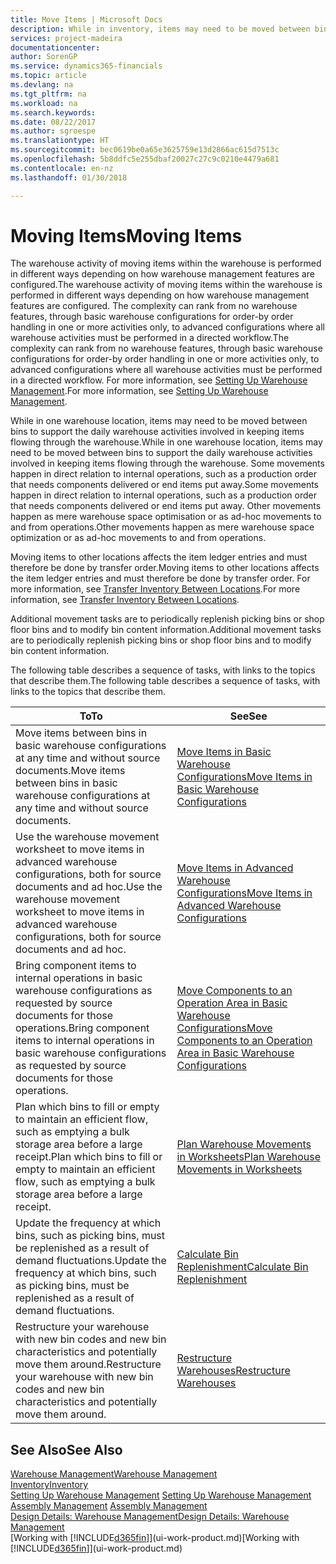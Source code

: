 ```yaml
---
title: Move Items | Microsoft Docs
description: While in inventory, items may need to be moved between bins to support the daily warehouse activities involved in keeping items flowing through the warehouse. Some movements happen in direct relation to internal operations, such as a production order that needs components delivered or end items put away. Other movements happen as mere warehouse space optimisation or as ad-hoc movements to and from operations.
services: project-madeira
documentationcenter: 
author: SorenGP
ms.service: dynamics365-financials
ms.topic: article
ms.devlang: na
ms.tgt_pltfrm: na
ms.workload: na
ms.search.keywords: 
ms.date: 08/22/2017
ms.author: sgroespe
ms.translationtype: HT
ms.sourcegitcommit: bec0619be0a65e3625759e13d2866ac615d7513c
ms.openlocfilehash: 5b8ddfc5e255dbaf20027c27c9c0210e4479a681
ms.contentlocale: en-nz
ms.lasthandoff: 01/30/2018

---
```

# <a name="moving-items"></a><span data-ttu-id="c9644-105">Moving Items</span><span class="sxs-lookup"><span data-stu-id="c9644-105">Moving Items</span></span>
<span data-ttu-id="c9644-106">The warehouse activity of moving items within the warehouse is performed in different ways depending on how warehouse management features are configured.</span><span class="sxs-lookup"><span data-stu-id="c9644-106">The warehouse activity of moving items within the warehouse is performed in different ways depending on how warehouse management features are configured.</span></span> <span data-ttu-id="c9644-107">The complexity can rank from no warehouse features, through basic warehouse configurations for order-by order handling in one or more activities only, to advanced configurations where all warehouse activities must be performed in a directed workflow.</span><span class="sxs-lookup"><span data-stu-id="c9644-107">The complexity can rank from no warehouse features, through basic warehouse configurations for order-by order handling in one or more activities only, to advanced configurations where all warehouse activities must be performed in a directed workflow.</span></span> <span data-ttu-id="c9644-108">For more information, see [Setting Up Warehouse Management](warehouse-setup-warehouse.md).</span><span class="sxs-lookup"><span data-stu-id="c9644-108">For more information, see [Setting Up Warehouse Management](warehouse-setup-warehouse.md).</span></span>

<span data-ttu-id="c9644-109">While in one warehouse location, items may need to be moved between bins to support the daily warehouse activities involved in keeping items flowing through the warehouse.</span><span class="sxs-lookup"><span data-stu-id="c9644-109">While in one warehouse location, items may need to be moved between bins to support the daily warehouse activities involved in keeping items flowing through the warehouse.</span></span> <span data-ttu-id="c9644-110">Some movements happen in direct relation to internal operations, such as a production order that needs components delivered or end items put away.</span><span class="sxs-lookup"><span data-stu-id="c9644-110">Some movements happen in direct relation to internal operations, such as a production order that needs components delivered or end items put away.</span></span> <span data-ttu-id="c9644-111">Other movements happen as mere warehouse space optimisation or as ad-hoc movements to and from operations.</span><span class="sxs-lookup"><span data-stu-id="c9644-111">Other movements happen as mere warehouse space optimization or as ad-hoc movements to and from operations.</span></span>

<span data-ttu-id="c9644-112">Moving items to other locations affects the item ledger entries and must therefore be done by transfer order.</span><span class="sxs-lookup"><span data-stu-id="c9644-112">Moving items to other locations affects the item ledger entries and must therefore be done by transfer order.</span></span> <span data-ttu-id="c9644-113">For more information, see [Transfer Inventory Between Locations](inventory-how-transfer-between-locations.md).</span><span class="sxs-lookup"><span data-stu-id="c9644-113">For more information, see [Transfer Inventory Between Locations](inventory-how-transfer-between-locations.md).</span></span>  

<span data-ttu-id="c9644-114">Additional movement tasks are to periodically replenish picking bins or shop floor bins and to modify bin content information.</span><span class="sxs-lookup"><span data-stu-id="c9644-114">Additional movement tasks are to periodically replenish picking bins or shop floor bins and to modify bin content information.</span></span>  

 <span data-ttu-id="c9644-115">The following table describes a sequence of tasks, with links to the topics that describe them.</span><span class="sxs-lookup"><span data-stu-id="c9644-115">The following table describes a sequence of tasks, with links to the topics that describe them.</span></span>   

|<span data-ttu-id="c9644-116">**To**</span><span class="sxs-lookup"><span data-stu-id="c9644-116">**To**</span></span>|<span data-ttu-id="c9644-117">**See**</span><span class="sxs-lookup"><span data-stu-id="c9644-117">**See**</span></span>|  
|------------|-------------|  
|<span data-ttu-id="c9644-118">Move items between bins in basic warehouse configurations at any time and without source documents.</span><span class="sxs-lookup"><span data-stu-id="c9644-118">Move items between bins in basic warehouse configurations at any time and without source documents.</span></span>|[<span data-ttu-id="c9644-119">Move Items in Basic Warehouse Configurations</span><span class="sxs-lookup"><span data-stu-id="c9644-119">Move Items in Basic Warehouse Configurations</span></span>](warehouse-how-to-move-items-ad-hoc-in-basic-warehousing.md)|
|<span data-ttu-id="c9644-120">Use the warehouse movement worksheet to move items in advanced warehouse configurations, both for source documents and ad hoc.</span><span class="sxs-lookup"><span data-stu-id="c9644-120">Use the warehouse movement worksheet to move items in advanced warehouse configurations, both for source documents and ad hoc.</span></span>|[<span data-ttu-id="c9644-121">Move Items in Advanced Warehouse Configurations</span><span class="sxs-lookup"><span data-stu-id="c9644-121">Move Items in Advanced Warehouse Configurations</span></span>](warehouse-how-to-move-items-in-advanced-warehousing.md)|  
|<span data-ttu-id="c9644-122">Bring component items to internal operations in basic warehouse configurations as requested by source documents for those operations.</span><span class="sxs-lookup"><span data-stu-id="c9644-122">Bring component items to internal operations in basic warehouse configurations as requested by source documents for those operations.</span></span>|[<span data-ttu-id="c9644-123">Move Components to an Operation Area in Basic Warehouse Configurations</span><span class="sxs-lookup"><span data-stu-id="c9644-123">Move Components to an Operation Area in Basic Warehouse Configurations</span></span>](warehouse-how-to-move-components-to-an-operation-area-in-basic-warehousing.md)|
|<span data-ttu-id="c9644-124">Plan which bins to fill or empty to maintain an efficient flow, such as emptying a bulk storage area before a large receipt.</span><span class="sxs-lookup"><span data-stu-id="c9644-124">Plan which bins to fill or empty to maintain an efficient flow, such as emptying a bulk storage area before a large receipt.</span></span>|[<span data-ttu-id="c9644-125">Plan Warehouse Movements in Worksheets</span><span class="sxs-lookup"><span data-stu-id="c9644-125">Plan Warehouse Movements in Worksheets</span></span>](warehouse-how-to-plan-warehouse-movements-in-worksheets.md)|
|<span data-ttu-id="c9644-126">Update the frequency at which bins, such as picking bins, must be replenished as a result of demand fluctuations.</span><span class="sxs-lookup"><span data-stu-id="c9644-126">Update the frequency at which bins, such as picking bins, must be replenished as a result of demand fluctuations.</span></span>|[<span data-ttu-id="c9644-127">Calculate Bin Replenishment</span><span class="sxs-lookup"><span data-stu-id="c9644-127">Calculate Bin Replenishment</span></span>](warehouse-how-to-calculate-bin-replenishment.md)|
|<span data-ttu-id="c9644-128">Restructure your warehouse with new bin codes and new bin characteristics and potentially move them around.</span><span class="sxs-lookup"><span data-stu-id="c9644-128">Restructure your warehouse with new bin codes and new bin characteristics and potentially move them around.</span></span>|[<span data-ttu-id="c9644-129">Restructure Warehouses</span><span class="sxs-lookup"><span data-stu-id="c9644-129">Restructure Warehouses</span></span>](warehouse-how-to-restructure-warehouses.md)|  

## <a name="see-also"></a><span data-ttu-id="c9644-130">See Also</span><span class="sxs-lookup"><span data-stu-id="c9644-130">See Also</span></span>  
[<span data-ttu-id="c9644-131">Warehouse Management</span><span class="sxs-lookup"><span data-stu-id="c9644-131">Warehouse Management</span></span>](warehouse-manage-warehouse.md)  
[<span data-ttu-id="c9644-132">Inventory</span><span class="sxs-lookup"><span data-stu-id="c9644-132">Inventory</span></span>](inventory-manage-inventory.md)  
<span data-ttu-id="c9644-133">[Setting Up Warehouse Management](warehouse-setup-warehouse.md)   </span><span class="sxs-lookup"><span data-stu-id="c9644-133">[Setting Up Warehouse Management](warehouse-setup-warehouse.md)   </span></span>  
<span data-ttu-id="c9644-134">[Assembly Management](assembly-assemble-items.md)  </span><span class="sxs-lookup"><span data-stu-id="c9644-134">[Assembly Management](assembly-assemble-items.md)  </span></span>  
[<span data-ttu-id="c9644-135">Design Details: Warehouse Management</span><span class="sxs-lookup"><span data-stu-id="c9644-135">Design Details: Warehouse Management</span></span>](design-details-warehouse-management.md)  
<span data-ttu-id="c9644-136">[Working with [!INCLUDE[d365fin](includes/d365fin_md.md)]](ui-work-product.md)</span><span class="sxs-lookup"><span data-stu-id="c9644-136">[Working with [!INCLUDE[d365fin](includes/d365fin_md.md)]](ui-work-product.md)</span></span>

